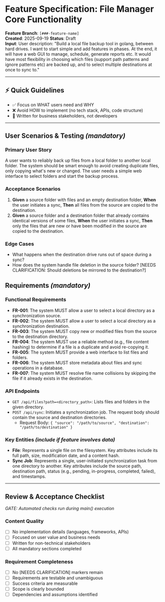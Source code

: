 # Feature Specification: File Manager Core Functionality

**Feature Branch**: `[###-feature-name]`  
**Created**: 2025-09-19
**Status**: Draft  
**Input**: User description: "Build a local file backup tool in golang, between hard drives. I want to start simple and add features in phases. At the end, it will have a web GUI to manage, schedule, generate reports etc. It would have most flexibility in choosing which files (support path patterns and ignore patterns etc) are backed up, and to select multiple destinations at once to sync to."

---

## ⚡ Quick Guidelines
- ✅ Focus on WHAT users need and WHY
- ❌ Avoid HOW to implement (no tech stack, APIs, code structure)
- 👥 Written for business stakeholders, not developers

---

## User Scenarios & Testing *(mandatory)*

### Primary User Story
A user wants to reliably back up files from a local folder to another local folder. The system should be smart enough to avoid creating duplicate files, only copying what's new or changed. The user needs a simple web interface to select folders and start the backup process.

### Acceptance Scenarios
1. **Given** a source folder with files and an empty destination folder, **When** the user initiates a sync, **Then** all files from the source are copied to the destination.
2. **Given** a source folder and a destination folder that already contains identical versions of some files, **When** the user initiates a sync, **Then** only the files that are new or have been modified in the source are copied to the destination.

### Edge Cases
- What happens when the destination drive runs out of space during a sync?
- How does the system handle file deletion in the source folder? [NEEDS CLARIFICATION: Should deletions be mirrored to the destination?]

## Requirements *(mandatory)*

### Functional Requirements
- **FR-001**: The system MUST allow a user to select a local directory as a synchronization source.
- **FR-002**: The system MUST allow a user to select a local directory as a synchronization destination.
- **FR-003**: The system MUST copy new or modified files from the source to the destination directory.
- **FR-004**: The system MUST use a reliable method (e.g., file content hashing) to determine if a file is a duplicate and avoid re-copying it.
- **FR-005**: The system MUST provide a web interface to list files and folders.
- **FR-006**: The system MUST store metadata about files and sync operations in a database.
- **FR-007**: The system MUST resolve file name collisions by skipping the file if it already exists in the destination.

### API Endpoints
- `GET /api/files?path=<directory_path>`: Lists files and folders in the given directory.
- `POST /api/sync`: Initiates a synchronization job. The request body should contain the source and destination directories.
  - Request Body: `{ "source": "/path/to/source", "destination": "/path/to/destination" }`

### Key Entities *(include if feature involves data)*
- **File**: Represents a single file on the filesystem. Key attributes include its full path, size, modification date, and a content hash.
- **Sync Job**: Represents a single, user-initiated synchronization task from one directory to another. Key attributes include the source path, destination path, status (e.g., pending, in-progress, completed, failed), and timestamps.

---

## Review & Acceptance Checklist
*GATE: Automated checks run during main() execution*

### Content Quality
- [ ] No implementation details (languages, frameworks, APIs)
- [ ] Focused on user value and business needs
- [ ] Written for non-technical stakeholders
- [ ] All mandatory sections completed

### Requirement Completeness
- [ ] No [NEEDS CLARIFICATION] markers remain
- [ ] Requirements are testable and unambiguous  
- [ ] Success criteria are measurable
- [ ] Scope is clearly bounded
- [ ] Dependencies and assumptions identified

